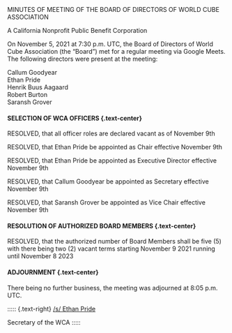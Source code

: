 <div class="text-center">
MINUTES OF MEETING OF THE BOARD OF DIRECTORS OF WORLD CUBE ASSOCIATION

A California Nonprofit Public Benefit Corporation
</div>

On November 5, 2021 at 7:30 p.m. UTC, the Board of Directors of World Cube Association (the “Board”) met for a regular meeting via Google Meets. The following directors were present at the meeting:

<div class="text-center">
Callum Goodyear <br>
Ethan Pride <br>
Henrik Buus Aagaard <br>
Robert Burton <br>
Saransh Grover <br>
</div>


#### **SELECTION OF WCA OFFICERS** {.text-center}

RESOLVED, that all officer roles are declared vacant as of November 9th 

RESOLVED, that Ethan Pride be appointed as Chair effective November 9th

RESOLVED, that Ethan Pride be appointed as Executive Director effective November 9th

RESOLVED, that Callum Goodyear be appointed as Secretary effective November 9th

RESOLVED, that Saransh Grover be appointed as Vice Chair effective November 9th

#### **RESOLUTION OF AUTHORIZED BOARD MEMBERS** {.text-center}

RESOLVED, that the authorized number of Board Members shall be five (5) with there being two (2) vacant terms starting November 9 2021 running until November 8 2023 

#### **ADJOURNMENT** {.text-center}

There being no further business, the meeting was adjourned at 8:05 p.m. UTC.

::::: {.text-right}
<u>/s/ Ethan Pride</u>

Secretary of the WCA
:::::
